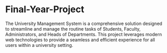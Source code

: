 # Final-Year-Project
The University Management System is a comprehensive solution designed to streamline and manage the routine tasks of Students, Faculty, Administrators, and Heads of Departments. This project leverages modern web technologies to provide a seamless and efficient experience for all users within a university setting.
